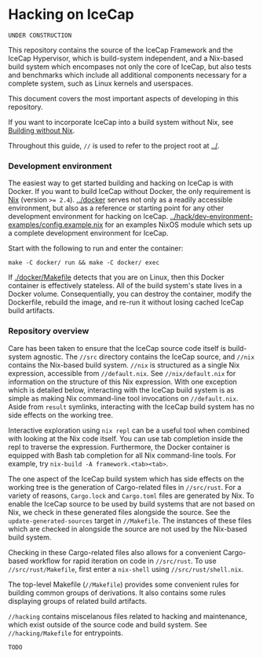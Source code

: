 # Hacking on IceCap

```
UNDER CONSTRUCTION
```

This repository contains the source of the IceCap Framework and the IceCap
Hypervisor, which is build-system independent, and a Nix-based build system
which encompases not only the core of IceCap, but also tests and benchmarks
which include all additional components necessary for a complete system, such as
Linux kernels and userspaces.

This document covers the most important aspects of developing in this
repository.

If you want to incorporate IceCap into a build system without Nix, see [Building
without Nix](./icecap-without-nix.md).

Throughout this guide, `//` is used to refer to the project root at [../](../).

### Development environment

The easiest way to get started building and hacking on IceCap is with Docker.
If you want to build IceCap without Docker, the only requirement is
[Nix](https://nixos.org/manual/nix/stable/) (version `>= 2.4`).
[../docker](../docker) serves not only as a readily accessible environment, but
also as a reference or starting point for any other development environment for
hacking on IceCap.
[../hack/dev-environment-examples/config.example.nix](../hack/dev-environment-examples/config.example.nix)
for an examples NixOS module which sets up a complete development environment
for IceCap.

Start with the following to run and enter the container:

```
make -C docker/ run && make -C docker/ exec
```

If [./docker/Makefile](./docker/Makefile) detects that you are on Linux, then
this Docker container is effectively stateless.  All of the build system's state
lives in a Docker volume.  Consequentially, you can destroy the container,
modify the Dockerfile, rebuild the image, and re-run it without losing cached
IceCap build artifacts.

### Repository overview

Care has been taken to ensure that the IceCap source code itself is build-system
agnostic. The `//src` directory contains the IceCap source, and `//nix` contains
the Nix-based build system. `//nix` is structured as a single Nix expression,
accessible from `//default.nix`. See `//nix/default.nix` for information on the
structure of this Nix expression.  With one exception which is detailed below,
interacting with the IceCap build system is as simple as making Nix command-line
tool invocations on `//default.nix`.  Aside from `result` symlinks, interacting
with the IceCap build system has no side effects on the working tree.

Interactive exploration using `nix repl` can be a useful tool when combined with
looking at the Nix code itself. You can use tab completion inside the repl to
traverse the expression. Furthermore, the Docker container is equipped with Bash
tab completion for all Nix command-line tools. For example, try `nix-build -A
framework.<tab><tab>`.

The one aspect of the IceCap build system which has side effects on the working
tree is the generation of Cargo-related files in `//src/rust`. For a variety of
reasons, `Cargo.lock` and `Cargo.toml` files are generated by Nix. To enable the
IceCap source to be used by build systems that are not based on Nix, we check in
these generated files alongside the source. See the `update-generated-sources`
target in `//Makefile`. The instances of these files which are checked in
alongside the source are not used by the Nix-based build system.

Checking in these Cargo-related files also allows for a convenient Cargo-based
workflow for rapid iteration on code in `//src/rust`. To use
`//src/rust/Makefile`, first enter a `nix-shell` using `//src/rust/shell.nix`.

The top-level Makefile (`//Makefile`) provides some convenient rules for
building common groups of derivations. It also contains some rules displaying
groups of related build artifacts.

`//hacking` contains miscelanous files related to hacking and maintenance, which
exist outside of the source code and build system. See `//hacking/Makefile` for
entrypoints.

```
TODO
```

<!--

### Leveraging a Nix remote cache

```
TODO
```

### Using local checkouts of dependencies

```
TODO
```

### Modifying `defconfig`s

```
TODO
```

### Working with the Raspberry Pi 4

```
TODO
```

### Infrastructure: CI and caches

```
TODO
```

-->

<!--

TODO
- gdb
- git-icecap-keep
- ...much more

-->
